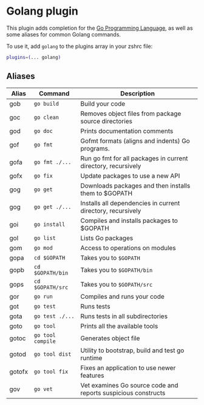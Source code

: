 # Golang plugin

This plugin adds completion for the [Go Programming Language](https://golang.org/), as well as some aliases for common
Golang commands.

To use it, add `golang` to the plugins array in your zshrc file:

```zsh
plugins=(... golang)
```

## Aliases

| Alias  | Command           | Description                                                   |
| ------ | ----------------- | ------------------------------------------------------------- |
| gob    | `go build`        | Build your code                                               |
| goc    | `go clean`        | Removes object files from package source directories          |
| god    | `go doc`          | Prints documentation comments                                 |
| gof    | `go fmt`          | Gofmt formats (aligns and indents) Go programs.               |
| gofa   | `go fmt ./...`    | Run go fmt for all packages in current directory, recursively |
| gofx   | `go fix`          | Update packages to use a new API                              |
| gog    | `go get`          | Downloads packages and then installs them to $GOPATH          |
| gog    | `go get ./...`    | Installs all dependencies in current directory, recursively   |
| goi    | `go install`      | Compiles and installs packages to $GOPATH                     |
| gol    | `go list`         | Lists Go packages                                             |
| gom    | `go mod`          | Access to operations on modules                               |
| gopa   | `cd $GOPATH`      | Takes you to `$GOPATH`                                        |
| gopb   | `cd $GOPATH/bin`  | Takes you to `$GOPATH/bin`                                    |
| gops   | `cd $GOPATH/src`  | Takes you to `$GOPATH/src`                                    |
| gor    | `go run`          | Compiles and runs your code                                   |
| got    | `go test`         | Runs tests                                                    |
| gota   | `go test ./...`   | Runs tests in all subdirectories                              |
| goto   | `go tool`         | Prints all the available tools                                |
| gotoc  | `go tool compile` | Generates object file                                         |
| gotod  | `go tool dist`    | Utility to bootstrap, build and test go runtime               |
| gotofx | `go tool fix`     | Fixes an application to use newer features                    |
| gov    | `go vet`          | Vet examines Go source code and reports suspicious constructs |
